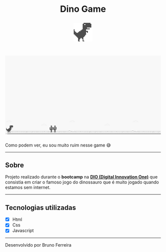 <h1 align="center">
    <p>
        Dino Game
    </p>
    <img src="img/dino.png">
</h1>



<h1 align="center">
    <img src="img/dino.gif">
</h1>

Como podem ver, eu sou muito ruim nesse game :sweat_smile:


---

## Sobre

Projeto realizado durante o **bootcamp** na **[DIO (Digital Innovation One)](https://digitalinnovation.one/)** que consistia em criar o famoso jogo do dinossauro que é muito jogado quando estamos sem internet.

---

## Tecnologias utilizadas

- [x] Html
- [x] Css
- [x] Javascript

---

Desenvolvido por Bruno Ferreira